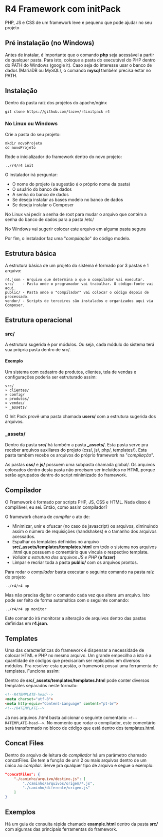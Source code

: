 # R4 Framework com initPack

PHP, JS e CSS de um framework leve e pequeno que pode ajudar no seu projeto

## Pré instalação (no Windows)

Antes de instalar, é importante que o comando **php** seja acessável a partir de qualquer pasta. Para isto, coloque a pasta do executável do PHP dentro do PATH do Windows (google it). Caso seja do interesse usar o banco de dados (MariaDB ou MySQL), o comando **mysql** também precisa estar no PATH.

## Instalação

Dentro da pasta raíz dos projetos do apache/nginx

```
git clone https://github.com/lazev/r4initpack r4
```

### No Linux ou Windows

Crie a pasta do seu projeto:

```
mkdir novoProjeto
cd novoProjeto
```

Rode o inicializador do framework dentro do novo projeto:
```
../r4/r4 init
```

O instalador irá perguntar:
* O nome do projeto (a sugestão é o próprio nome da pasta)
* O usuário do banco de dados
* A senha do banco de dados
* Se deseja instalar as bases modelo no banco de dados
* Se deseja instalar o Composer

No Linux vai pedir a senha de root para mudar o arquivo que contém a senha do banco de dados para a pasta /etc/

No Windows vai sugerir colocar este arquivo em alguma pasta segura

Por fim, o instalador faz uma "_compilação_" do código modelo.


## Estrutura básica

A estrutura básica de um projeto do sistema é formado por 3 pastas e 1 arquivo:
```
r4.json - Arquivo que determina o que o compilador vai executar.
src/    - Pasta onde o programador vai trabalhar. O código-fonte vai aqui.
public/ - Pasta onde o "compilador" vai colocar o código depois de processado.
vendor/ - Scripts de terceiros são instalados e organizados aqui via Composer.
```

## Estrutura operacional

### src/

A estrutura sugerida é por módulos. Ou seja, cada módulo do sistema terá sua própria pasta dentro de src/.

#### Exemplo

Um sistema com cadastro de produtos, clientes, tela de vendas e configurações poderia ser estruturado assim:

```
src/
» clientes/
» config/
» produtos/
» vendas/
» _assets/
```

O Init Pack provê uma pasta chamada **users/** com a estrutura sugerida dos arquivos.

### _assets/

Dentro da pasta **src/** há também a pasta **_assets/**.
Esta pasta serve pra receber arquivos auxiliares do projeto (css/, js/, php/, templates/).
Esta pasta também recebe os arquivos do próprio framework na "_compilação_".

As pastas **css/** e **js/** possuem uma subpasta chamada global/. Os arquivos colocados dentro desta pasta não precisam ser incluídos no HTML porque serão agrupados dentro do script minimizado do framework.


## Compilador

O Framework é formado por scripts PHP, JS, CSS e HTML. Nada disso é compilável, eu sei. Então, como assim compilador?

O framework chama de _compilar_ o ato de:
* Minimizar, unir e ofuscar (no caso de javascript) os arquivos, diminuindo assim o número de requisições (handshakes) e o tamanho dos arquivos acessados.
* Espalhar os templates definidos no arquivo **src/_assets/templates/templates.html** em todo o sistema nos arquivos .html que possuem o comentário que vincula o respectivo template.
* _Validar a estrutura dos arquivos JS e PHP_ **(a fazer)**
* Limpar e recriar toda a pasta **public/** com os arquivos prontos.

Para rodar o _compilador_ basta executar o seguinte comando na pasta raíz do projeto
```
../r4/r4 up
```

Mas não precisa digitar o comando cada vez que altera um arquivo. Isto pode ser feito de forma automática com o seguinte comando:
```
../r4/r4 up monitor
```

Este comando irá monitorar a alteração de arquivos dentro das pastas definidas em **r4.json**.

## Templates

Uma das características do framework é dispensar a necessidade de colocar HTML e PHP no mesmo arquivo. Um grande empecilho a isto é a quantidade de códigos que precisariam ser replicados em diversos módulos. Pra resolver esta questão, o framework possui uma ferramenta de templates. Funciona assim:

Dentro de **src/_assets/templates/templates.html** pode conter diversos templates separados neste formato:
```html
<!--R4TEMPLATE-head-->
<meta charset="utf-8">
<meta http-equiv="Content-Language" content="pt-br">
<!--/R4TEMPLATE-->
```

Já nos arquivos .html basta adicionar o seguinte comentário: `<!--R4TEMPLATE-head-->`. No momento que rodar o compilador, este comentário será transformado no bloco de código que está dentro dos templates.html.

## Concat Files

Dentro do arquivo de leitura do _compilador_ há um parâmetro chamado concatFiles. Ele tem a função de unir 2 ou mais arquivos dentro de um único ao _compilar_. Serve pra qualquer tipo de arquivo e segue o exemplo:

```json
"concatFiles": {
	"./caminho/arquivo/destino.js": [
		"./caminho/arquivos/origem/*.js",
		"./caminho/diferente/origem.js"
	]
}
```


## Exemplos

Há um guia de consulta rápida chamado **example.html** dentro da pasta **src/** com algumas das principais ferramentas do framework.
